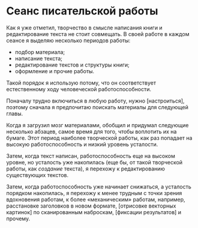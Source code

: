 # Сеанс писательской работы

Как я уже отметил, творчество в смысле написания книги и
редактирование текста не стоит совмещать.  В своей работе в каждом
сеансе я выделяю несколько периодов работы:
- подбор материала;
- написание текста;
- редактирование текстов и структуры книги;
- оформление и прочие работы.

Такой порядок я использую потому, что он соответствует естественному
ходу человеческой работоспособности.

Поначалу трудно включиться в любую работу, нужно [настроиться],
поэтому сначала я предпочитаю поискать материалы для следующей главы.

Когда я загрузил мозг материалами, обобщил и придумал следующие
несколько абзацев, самое время для того, чтобы воплотить их на
бумаге.  Этот период наиболее творческой работы, как раз попадает на
высокую работоспособность и низкий уровень усталости.

Затем, когда текст написан, работоспособность еще на высоком уровне,
но усталость уже накопилась (еще бы, от такой творческой работы, как
*создание* текста), я перехожу к редактированию существующих текстов.

Затем, когда работоспособность уже начинает снижаться, а усталость
порядком накопилась, я перехожу к менее трудным с точки зрения
вдохновения работам, к более «механическим» работам, например,
расстановке заголовков в новом формате, [отрисовке векторных картинок]
по сканированным наброскам, [фиксации результатов] и прочему.
